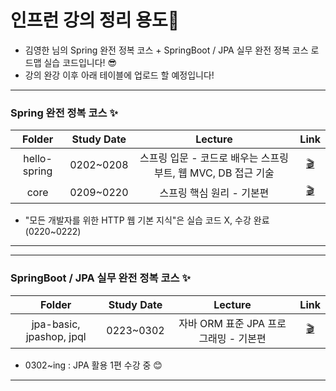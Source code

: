 # 인프런 강의 정리 용도💪

- 김영한 님의 Spring 완전 정복 코스 + SpringBoot / JPA 실무 완전 정복 코스 로드맵 실습 코드입니다! 😎
- 강의 완강 이후 아래 테이블에 업로드 할 예정입니다!

***
### Spring 완전 정복 코스 ✨
|__Folder__|__Study Date__|__Lecture__|__Link__|
|:---:|:---:|:---:|:---:|
|hello-spring|0202~0208|스프링 입문 - 코드로 배우는 스프링 부트, 웹 MVC, DB 접근 기술|[🎬](https://inf.run/ZSt2)|
|core|0209~0220|스프링 핵심 원리 - 기본편|[🎬](https://inf.run/xStb)|

- "모든 개발자를 위한 HTTP 웹 기본 지식"은 실습 코드 X, 수강 완료 (0220~0222)
***

***
### SpringBoot / JPA 실무 완전 정복 코스 ✨
|__Folder__|__Study Date__|__Lecture__|__Link__|
|:---:|:---:|:---:|:---:|
|jpa-basic, jpashop, jpql|0223~0302|자바 ORM 표준 JPA 프로그래밍 - 기본편|[🎬](https://inf.run/h49k)|
- 0302~ing : JPA 활용 1편 수강 중 😊
***
